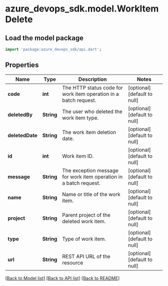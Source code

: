 # azure_devops_sdk.model.WorkItemDelete

## Load the model package
```dart
import 'package:azure_devops_sdk/api.dart';
```

## Properties
Name | Type | Description | Notes
------------ | ------------- | ------------- | -------------
**code** | **int** | The HTTP status code for work item operation in a batch request. | [optional] [default to null]
**deletedBy** | **String** | The user who deleted the work item type. | [optional] [default to null]
**deletedDate** | **String** | The work item deletion date. | [optional] [default to null]
**id** | **int** | Work item ID. | [optional] [default to null]
**message** | **String** | The exception message for work item operation in a batch request. | [optional] [default to null]
**name** | **String** | Name or title of the work item. | [optional] [default to null]
**project** | **String** | Parent project of the deleted work item. | [optional] [default to null]
**type** | **String** | Type of work item. | [optional] [default to null]
**url** | **String** | REST API URL of the resource | [optional] [default to null]

[[Back to Model list]](../README.md#documentation-for-models) [[Back to API list]](../README.md#documentation-for-api-endpoints) [[Back to README]](../README.md)



